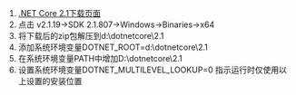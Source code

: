 1. [.NET Core 2.1下载页面](https://dotnet.microsoft.com/download/dotnet-core)
2. 点击 v2.1.19->SDK 2.1.807->Windows->Binaries->x64
3. 将下载后的zip包解压到d:\dotnetcore\2.1
4. 添加系统环境变量DOTNET_ROOT=d:\dotnetcore\2.1
4. 在系统环境变量PATH中增加D:\dotnetcore\2.1
5. 设置系统环境变量DOTNET_MULTILEVEL_LOOKUP=0 指示运行时仅使用以上设置的安装位置